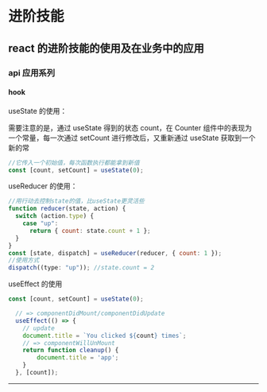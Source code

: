 # 进阶技能

## react 的进阶技能的使用及在业务中的应用

### api 应用系列

#### hook

useState 的使用：

需要注意的是，通过 useState 得到的状态 count，在 Counter 组件中的表现为一个常量，每一次通过 setCount 进行修改后，又重新通过 useState 获取到一个新的常

```js
//它传入一个初始值，每次函数执行都能拿到新值
const [count, setCount] = useState(0);
```

useReducer 的使用：

```js
//用行动去控制state的值，比useState更灵活些
function reducer(state, action) {
  switch (action.type) {
    case "up":
      return { count: state.count + 1 };
  }
}
const [state, dispatch] = useReducer(reducer, { count: 1 });
//使用方式
dispatch((type: "up")); //state.count = 2
```
useEffect 的使用
```js
const [count, setCount] = useState(0);

  // => componentDidMount/componentDidUpdate
  useEffect(() => {
    // update 
    document.title = `You clicked ${count} times`;
    // => componentWillUnMount
    return function cleanup() {
    	document.title = 'app';
    }
  }, [count]);
```
---
